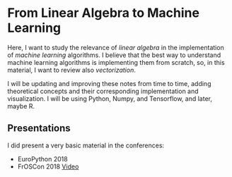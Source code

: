 # From Linear Algebra to Machine Learning

Here, I want to study the relevance of *linear algebra* in the implementation of
*machine learning* algorithms. I believe that the best way to understand machine
learning algorithms is implementing them from scratch, so, in this material, I
want to review also *vectorization*.

I will be updating and improving these notes from time to time, adding
theoretical concepts and their corresponding implementation and visualization.
I will be using Python, Numpy, and Tensorflow, and later, maybe R.

## Presentations

I did present a very basic material in the conferences:

- EuroPython 2018 
- FrOSCon 2018 [Video](https://media.ccc.de/v/froscon2018-2220-from_linear_algebra_to_machine_learning)
